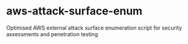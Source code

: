 # aws-attack-surface-enum
Optimised AWS external attack surface enumeration script for security assessments and penetration testing
